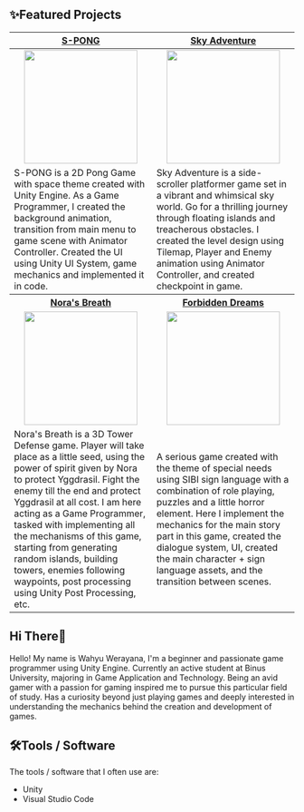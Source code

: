 ## ✨Featured Projects
<table>
    <tr>
      <th width="500px" align="center"> <a href="https://github.com/wahyuwerayana/S-PONG">S-PONG</th>
      <th width="500px" align="center"> <a href="https://github.com/wahyuwerayana/Sky-Adventure-Side-Scroller">Sky Adventure</th>
    </tr>
  <tbody>
  <tr width="500px" align="center">
  <td><img src="https://github.com/wahyuwerayana/S-PONG/assets/115724777/2d7d8995-1cf6-4ea0-944f-9b02478d0b53" height="200px"></td>
  <td><img src="https://github.com/wahyuwerayana/Side-Scroller/assets/115724777/56f6ff65-2ae2-4eb0-9d27-f047be7e16c7" height="200px"></td>
  </tr>
  
  <tr width="500px">
    <td>S-PONG is a 2D Pong Game with space theme created with Unity Engine. As a Game Programmer, I created the background animation, transition from main menu to game scene with Animator Controller. Created the UI using Unity UI System, game mechanics and implemented it in code.</td>
    <td>Sky Adventure is a side-scroller platformer game set in a vibrant and whimsical sky world. Go for a thrilling journey through floating islands and treacherous obstacles. I created the level design using Tilemap, Player and Enemy animation using Animator Controller, and created checkpoint in game.</td>
  </tr>
  <tr>
    <th width="500px"> <a href="https://github.com/wahyuwerayana/IGI-Showcase-Project">Nora's Breath</th>
    <th width="500px"> <a href="https://github.com/wahyuwerayana/Forbidden-Dream-Project">Forbidden Dreams</th>
  </tr>
      
  <tr width="500px" align="center">
    <td><img src="https://github.com/user-attachments/assets/073f2065-778b-410d-bddf-e20f936e4695" height="200px"></td>
    <td><img src="https://github.com/wahyuwerayana/Forbidden-Dream-Project/assets/115724777/27d1cf97-fc30-4845-9e96-6217327e648b" height="200px"></td>
  </tr>
    
  <tr width="500px">
      <td>Nora's Breath is a 3D Tower Defense game. Player will take place as a little seed, using the power of spirit given by Nora to protect Yggdrasil. Fight the enemy till the end and protect Yggdrasil at all cost. I am here acting as a Game Programmer, tasked with implementing all the mechanisms of this game, starting from generating random islands, building towers, enemies following waypoints, post processing using Unity Post Processing, etc.</td>
      <td>A serious game created with the theme of special needs using SIBI sign language with a combination of role playing, puzzles and a little horror element. Here I implement the mechanics for the main story part in this game, created the dialogue system, UI, created the main character + sign language assets, and the transition between scenes.</td>
  </tr>
  </tbody>
</table>

## Hi There👋
Hello! My name is Wahyu Werayana, I'm a beginner and passionate game programmer using Unity Engine. Currently an active student at Binus University, majoring in Game Application and Technology. Being an avid gamer with a passion for gaming inspired me to pursue this particular field of study. Has a curiosity beyond just playing games and deeply interested in understanding the mechanics behind the creation and development of games.

## 🛠️Tools / Software
The tools / software that I often use are:
- Unity
- Visual Studio Code
